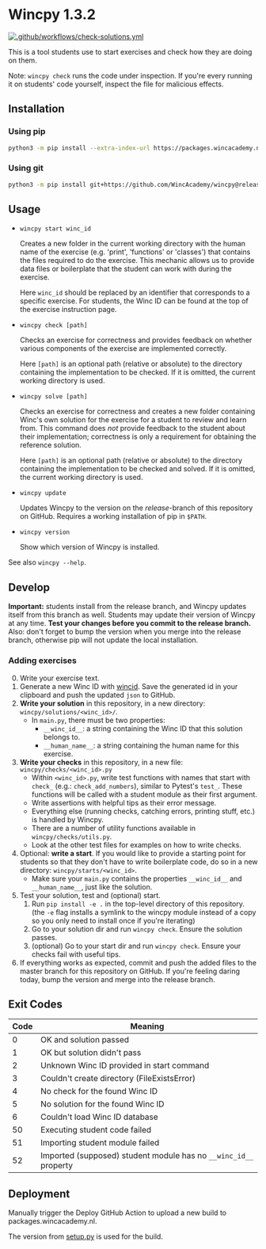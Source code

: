 # Wincpy 1.3.2

[![.github/workflows/check-solutions.yml](https://github.com/WincAcademy/wincpy/actions/workflows/check-solutions.yml/badge.svg?branch=master)](https://github.com/WincAcademy/wincpy/actions/workflows/check-solutions.yml)

This is a tool students use to start exercises and check how they are doing on
them.

Note: `wincpy check` runs the code under inspection. If you're every running it
on students' code yourself, inspect the file for malicious effects.

## Installation

### Using pip

```sh
python3 -m pip install --extra-index-url https://packages.wincacademy.nl wincpy --user
```

### Using git

```sh
python3 -m pip install git+https://github.com/WincAcademy/wincpy@release --user --upgrade
```


## Usage

- `wincpy start winc_id`

  Creates a new folder in the current working directory with the human name of
  the exercise (e.g. 'print', 'functions' or 'classes') that contains the files
  required to do the exercise. This mechanic allows us to provide data files or
  boilerplate that the student can work with during the exercise.

  Here `winc_id` should be replaced by an identifier that corresponds to a
  specific exercise. For students, the Winc ID can be found at the top of the
  exercise instruction page.

- `wincpy check [path]`

  Checks an exercise for correctness and provides feedback on whether various
  components of the exercise are implemented correctly.

  Here `[path]` is an optional path (relative or absolute) to the directory
  containing the implementation to be checked. If it is omitted, the current
  working directory is used.

- `wincpy solve [path]`

  Checks an exercise for correctness and creates a new folder containing Winc's
  own solution for the exercise for a student to review and learn from. This
  command does *not* provide feedback to the student about their
  implementation; correctness is only a requirement for obtaining the reference
  solution.

  Here `[path]` is an optional path (relative or absolute) to the directory
  containing the implementation to be checked and solved. If it is omitted, the
  current working directory is used.

- `wincpy update`

  Updates Wincpy to the version on the *release*-branch of this repository on
  GitHub. Requires a working installation of pip in `$PATH`.

- `wincpy version`

  Show which version of Wincpy is installed.

See also `wincpy --help`.

## Develop

**Important:** students install from the release branch, and Wincpy updates
itself from this branch as well. Students may update their version of Wincpy at
any time. **Test your changes before you commit to the release branch.** Also:
don't forget to bump the version when you merge into the release branch,
otherwise pip will not update the local installation.

### Adding exercises

0. Write your exercise text.
1. Generate a new Winc ID with [wincid](https://github.com/WincAcademy/wincid).
   Save the generated id in your clipboard and push the updated `json` to
   GitHub.
2. **Write your solution** in this repository, in a new directory:
   `wincpy/solutions/<winc_id>/`.
    - In `main.py`, there must be two properties:
        - `__winc_id__`: a string containing the Winc ID that this solution
          belongs to.
        - `__human_name__`: a string containing the human name for this
          exercise.
3. **Write your checks** in this repository, in a new file:
   `wincpy/checks/<winc_id>.py`
    - Within `<winc_id>.py`, write test functions with names that start with
      `check_` (e.g.: `check_add_numbers`), similar to Pytest's `test_`. These
      functions will be called with a student module as their first argument.
    - Write assertions with helpful tips as their error message.
    - Everything else (running checks, catching errors, printing stuff, etc.)
      is handled by Wincpy.
    - There are a number of utility functions available in `wincpy/checks/utils.py`.
    - Look at the other test files for examples on how to write checks.
4. Optional: **write a start**. If you would like to provide a starting point
   for students so that they don't have to write boilerplate code, do so in a
   new directory: `wincpy/starts/<winc_id>`.
   - Make sure your `main.py` contains the properties `__winc_id__` and
     `__human_name__`, just like the solution.
5. Test your solution, test and (optional) start.
    1. Run `pip install -e .` in the top-level directory of this repository.
       (the `-e` flag installs a symlink to the wincpy module instead of a copy
       so you only need to install once if you're iterating)
    2. Go to your solution dir and run `wincpy check`. Ensure the solution passes.
    3. (optional) Go to your start dir and run `wincpy check`. Ensure your
       checks fail with useful tips.
6. If everything works as expected, commit and push the added files to the
   master branch for this repository on GitHub. If you're feeling daring today,
   bump the version and merge into the release branch.

## Exit Codes

| Code | Meaning                                                          |
| ---- | ---------------------------------------------------------------- |
| 0    | OK and solution passed                                           |
| 1    | OK but solution didn't pass                                      |
| 2    | Unknown Winc ID provided in start command                        |
| 3    | Couldn't create directory (FileExistsError)                      |
| 4    | No check for the found Winc ID                                   |
| 5    | No solution for the found Winc ID                                |
| 6    | Couldn't load Winc ID database                                   |
| 50   | Executing student code failed                                    |
| 51   | Importing student module failed                                  |
| 52   | Imported (supposed) student module has no `__winc_id__` property |

## Deployment

Manually trigger the Deploy GitHub Action to upload a new build to
packages.wincacademy.nl.

The version from [setup.py](/setup.py) is used for the build.
